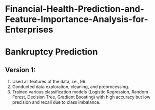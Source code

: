 # Financial-Health-Prediction-and-Feature-Importance-Analysis-for-Enterprises
# Bankruptcy Prediction
## Version 1:
1. Used all features of the data, i.e., 96.
2. Conducted data exploration, cleaning, and preprocessing.
3. Trained various classification models (Logistic Regression, Random Forest, Decision Tree, Gradient Boosting) with high accuracy but low precision and recall due to class imbalance.
